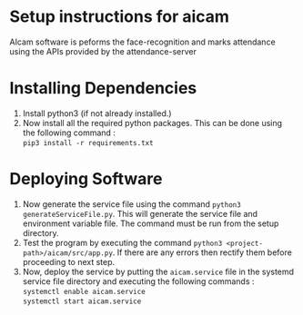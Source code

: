 # Setup instructions for aicam

AIcam software is peforms the face-recognition and marks attendance using the APIs provided by the attendance-server

# Installing Dependencies

1. Install python3 (if not already installed.)
2. Now install all the required python packages. This can be done using the following command : <br>
`pip3 install -r requirements.txt`

# Deploying Software

1. Now generate the service file using the command `python3 generateServiceFile.py`. This will generate the service file and environment variable file. The command must be run from the setup directory.
2. Test the program by executing the command `python3 <project-path>/aicam/src/app.py`. If there are any errors then rectify them before proceeding to next step.
3. Now, deploy the service by putting the `aicam.service` file in the systemd service file directory and executing the following commands : <br>
`systemctl enable aicam.service` <br>
`systemctl start aicam.service`
